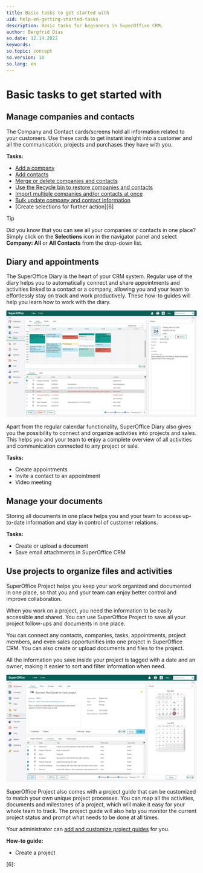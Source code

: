 ```yaml
---
title: Basic tasks to get started with
uid: help-en-getting-started-tasks
description: Basic tasks for beginners in SuperOffice CRM.
author: Bergfrid Dias
so.date: 12.14.2022
keywords:
so.topic: concept
so.version: 10
so.lang: en
---
```


# Basic tasks to get started with

## Manage companies and contacts

The Company and Contact cards/screens hold all information related to your customers. Use these cards to get instant insight into a customer and all the communication, projects and purchases they have with you.

**Tasks:**

* [Add a company][2]
* [Add contacts][3]
* [Merge or delete companies and contacts][4]
* [Use the Recycle bin to restore companies and contacts][9]
* [Import multiple companies and/or contacts at once][1]
* [Bulk update company and contact information][5]
* [Create selections for further action][6]

> [!TIP]
> Did you know that you can see all your companies or contacts in one place? Simply click on the **Selections** icon in the navigator panel and select **Company: All** or **All Contacts** from the drop-down list.

## Diary and appointments

The SuperOffice Diary is the heart of your CRM system. Regular use of the diary helps you to automatically connect and share appointments and activities linked to a contact or a company, allowing you and your team to effortlessly stay on track and work productively. These how-to guides will help you learn how to work with the diary.

![Keep track of all your appointments and tasks by registering them in your diary -screenshot][img1]

Apart from the regular calendar functionality, SuperOffice Diary also gives you the possibility to connect and organize activities into projects and sales. This helps you and your team to enjoy a complete overview of all activities and communication connected to any project or sale.

**Tasks:**

* Create appointments
* Invite a contact to an appointment
* Video meeting

## Manage your documents

Storing all documents in one place helps you and your team to access up-to-date information and stay in control of customer relations.

**Tasks:**

* Create or upload a document
* Save email attachments in SuperOffice CRM

## Use projects to organize files and activities

SuperOffice Project helps you keep your work organized and documented in one place, so that you and your team can enjoy better control and improve collaboration.

When you work on a project, you need the information to be easily accessible and shared. You can use SuperOffice Project to save all your project follow-ups and documents in one place.

You can connect any contacts, companies, tasks, appointments, project members, and even sales opportunities into one project in SuperOffice CRM. You can also create or upload documents and files to the project.

All the information you save inside your project is tagged with a date and an owner, making it easier to sort and filter information when need.

![A project guide will help the team have a constant overview of the project status -screenshot][img2]

SuperOffice Project also comes with a project guide that can be customized to match your own unique project processes. You can map all the activities, documents and milestones of a project, which will make it easy for your whole team to track. The project guide will also help you monitor the current project status and prompt what needs to be done at all times.

Your administrator can [add and customize project guides][1] for you.

**How-to guide:**

* Create a project

<!-- Referenced links -->
[1]: ../project/project-guide/create.md
[2]: ../company/create.md
[3]: ../person/create.md
[4]: ../howto/merge-delete-company-contact.md
[5]: ../search-options/selections/howto/bulk-update.md
[9]: recycle-bin.md
[6]:
<!-- Referenced images -->
[img1]: media/diary.png
[img2]: media/projects.png
